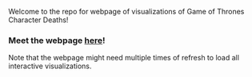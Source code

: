 Welcome to the repo for webpage of visualizations of Game of Thrones Character Deaths!
### Meet the webpage [here](https://irenezyx.github.io/)!
Note that the webpage might need multiple times of refresh to load all interactive visualizations.

